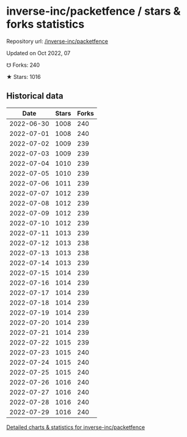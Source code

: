 # inverse-inc/packetfence / stars & forks statistics

Repository url: [/inverse-inc/packetfence](https://github.com/inverse-inc/packetfence)

Updated on Oct 2022, 07

☋ Forks: 240

★ Stars: 1016

## Historical data
| Date | Stars | Forks |
|------|-------|-------|
| 2022-06-30 | 1008 | 240 | 
| 2022-07-01 | 1008 | 240 | 
| 2022-07-02 | 1009 | 239 | 
| 2022-07-03 | 1009 | 239 | 
| 2022-07-04 | 1010 | 239 | 
| 2022-07-05 | 1010 | 239 | 
| 2022-07-06 | 1011 | 239 | 
| 2022-07-07 | 1012 | 239 | 
| 2022-07-08 | 1012 | 239 | 
| 2022-07-09 | 1012 | 239 | 
| 2022-07-10 | 1012 | 239 | 
| 2022-07-11 | 1013 | 239 | 
| 2022-07-12 | 1013 | 238 | 
| 2022-07-13 | 1013 | 238 | 
| 2022-07-14 | 1013 | 239 | 
| 2022-07-15 | 1014 | 239 | 
| 2022-07-16 | 1014 | 239 | 
| 2022-07-17 | 1014 | 239 | 
| 2022-07-18 | 1014 | 239 | 
| 2022-07-19 | 1014 | 239 | 
| 2022-07-20 | 1014 | 239 | 
| 2022-07-21 | 1014 | 239 | 
| 2022-07-22 | 1015 | 239 | 
| 2022-07-23 | 1015 | 240 | 
| 2022-07-24 | 1015 | 240 | 
| 2022-07-25 | 1015 | 240 | 
| 2022-07-26 | 1016 | 240 | 
| 2022-07-27 | 1016 | 240 | 
| 2022-07-28 | 1016 | 240 | 
| 2022-07-29 | 1016 | 240 | 


[Detailed charts & statistics for inverse-inc/packetfence](https://reviewgithub.com/rep/inverse-inc/packetfence)
